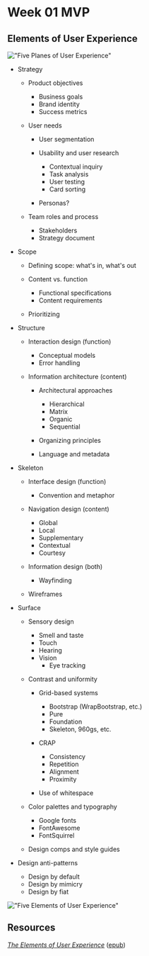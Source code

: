 # Week 01 MVP
## Elements of User Experience
!["Five Planes of User Experience"]("./five-planes-of-user-experience.png")
- Strategy
  - Product objectives
    - Business goals
    - Brand identity
    - Success metrics

  - User needs
    - User segmentation
    - Usability and user research
      - Contextual inquiry
      - Task analysis
      - User testing
      - Card sorting

    - Personas?

  - Team roles and process
    - Stakeholders
    - Strategy document

- Scope
  - Defining scope: what's in, what's out
  - Content vs. function
    - Functional specifications
    - Content requirements

  - Prioritizing

- Structure
  - Interaction design (function)
    - Conceptual models
    - Error handling

  - Information architecture (content)
    - Architectural approaches
      - Hierarchical
      - Matrix
      - Organic
      - Sequential

    - Organizing principles
    - Language and metadata

- Skeleton
  - Interface design (function)
    - Convention and metaphor

  - Navigation design (content)
    - Global
    - Local
    - Supplementary
    - Contextual
    - Courtesy

  - Information design (both)
    - Wayfinding

  - Wireframes

- Surface
  - Sensory design
    - Smell and taste
    - Touch
    - Hearing
    - Vision
      - Eye tracking

  - Contrast and uniformity
    - Grid-based systems
      - Bootstrap (WrapBootstrap, etc.)
      - Pure
      - Foundation
      - Skeleton, 960gs, etc.

    - CRAP
      - Consistency
      - Repetition
      - Alignment
      - Proximity

    - Use of whitespace

  - Color palettes and typography
    - Google fonts
    - FontAwesome
    - FontSquirrel

  - Design comps and style guides

- Design anti-patterns
  - Design by default
  - Design by mimicry
  - Design by fiat

!["Five Elements of User Experience"]("./five-elements-of-user-experience.png")

## Resources
[_The Elements of User Experience_]("./user-experience-elements.pdf") ([epub]("./user-experience-elements.epub"))
